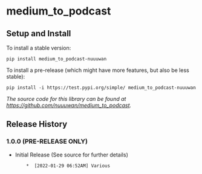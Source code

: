 
# medium_to_podcast

## Setup and Install

To install a stable version:

```
pip install medium_to_podcast-nuuuwan
```

To install a pre-release (which might have more features, but also be
less stable):

```
pip install -i https://test.pypi.org/simple/ medium_to_podcast-nuuuwan
```

*The source code for this library can be found at https://github.com/nuuuwan/medium_to_podcast.*

## Release History

### 1.0.0 (PRE-RELEASE ONLY)

* Initial Release (See source for further details)


          *  [2022-01-29 06:52AM] Various
